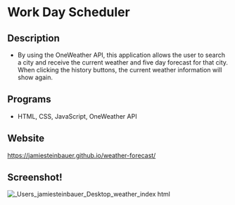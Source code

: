 # Work Day Scheduler
## Description
- By using the OneWeather API, this application allows the user to search a city and receive the current weather and five day forecast for that city. When clicking the history buttons, the current weather information will show again.

## Programs
- HTML, CSS, JavaScript, OneWeather API

## Website
https://jamiesteinbauer.github.io/weather-forecast/

## Screenshot!

![_Users_jamiesteinbauer_Desktop_weather_index html](https://user-images.githubusercontent.com/97713001/161445475-7006f362-96f5-4d60-9a9c-628ae7aa4e91.png)
